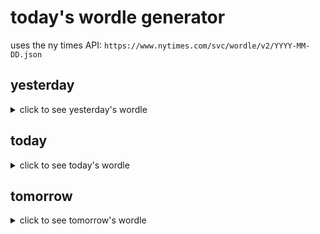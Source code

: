 # today's wordle generator

uses the ny times API: `https://www.nytimes.com/svc/wordle/v2/YYYY-MM-DD.json`

## yesterday

<details>
    <summary>click to see yesterday's wordle</summary>

    gland

</details>

## today

<details>
    <summary>click to see today's wordle</summary>

    dryer

</details>

## tomorrow

<details>
    <summary>click to see tomorrow's wordle</summary>

    award

</details>
